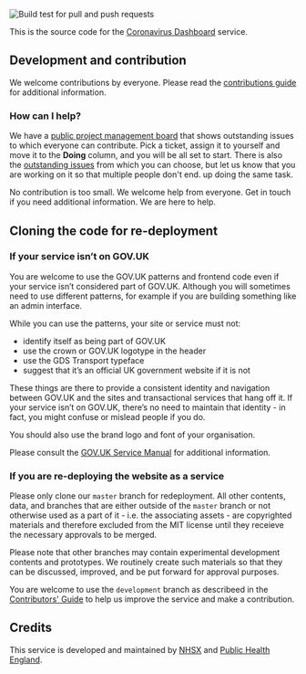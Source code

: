![Build test for pull and push requests](https://github.com/PublicHealthEngland/coronavirus-dashboard/workflows/Build%20test%20for%20pull%20and%20push%20requests/badge.svg)


This is the source code for the [Coronavirus Dashboard](https://coronavirus.data.gov.uk) service.

## Development and contribution

We welcome contributions by everyone. Please read the [contributions guide](https://github.com/PublicHealthEngland/coronavirus-dashboard/blob/master/CONTRIBUTING.md) for additional information.

### How can I help?
We have a [public project management board](https://github.com/orgs/PublicHealthEngland/projects/1) that shows outstanding issues to which everyone can contribute. Pick a ticket, assign it to yourself and move it to the **Doing** column, and you will be all set to start. There is also the [outstanding issues](https://github.com/PublicHealthEngland/coronavirus-dashboard/issues) from which you can choose, but let us know that you are working on it so that multiple people don't end. up doing the same task.

No contribution is too small. We welcome help from everyone. Get in touch if you need additional information. We are here to help. 

## Cloning the code for re-deployment

### If your service isn’t on GOV.UK
You are welcome to use the GOV.UK patterns and frontend code even if your service isn’t considered part of GOV.UK. Although you will sometimes need to use different patterns, for example if you are building something like an admin interface.

While you can use the patterns, your site or service must not:

- identify itself as being part of GOV.UK
- use the crown or GOV.UK logotype in the header
- use the GDS Transport typeface
- suggest that it’s an official UK government website if it is not

These things are there to provide a consistent identity and navigation between GOV.UK and the sites and transactional services that hang off it. If your service isn’t on GOV.UK, there’s no need to maintain that identity - in fact, you might confuse or mislead people if you do.

You should also use the brand logo and font of your organisation.

Please consult the [GOV.UK Service Manual](https://www.gov.uk/service-manual/design/making-your-service-look-like-govuk#if-your-service-isnt-on-govuk) for additional information.

### If you are re-deploying the website as a service

Please only clone our `master` branch for redeployment. All other contents, data, and branches that are either outside of the `master` branch or not otherwise used as a part of it - i.e. the associating assets - are copyrighted materials and therefore excluded from the MIT license until they receieve the necessary approvals to be merged.

Please note that other branches may contain experimental development contents and prototypes. We routinely create such materials so that they can be discussed, improved, and be put forward for approval purposes. 

You are welcome to use the `development` branch as describeed in the [Contributors' Guide](https://github.com/PublicHealthEngland/coronavirus-dashboard/blob/master/CONTRIBUTING.md) to help us improve the service and make a contribution.

## Credits
This service is developed and maintained by [NHSX](https://www.nhsx.nhs.uk/) and [Public Health England](https://www.gov.uk/government/organisations/public-health-england).
